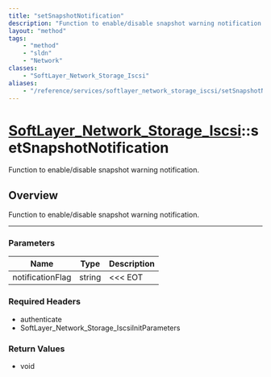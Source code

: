 ```yaml
---
title: "setSnapshotNotification"
description: "Function to enable/disable snapshot warning notification."
layout: "method"
tags:
    - "method"
    - "sldn"
    - "Network"
classes:
    - "SoftLayer_Network_Storage_Iscsi"
aliases:
    - "/reference/services/softlayer_network_storage_iscsi/setSnapshotNotification"
---
```

# [SoftLayer_Network_Storage_Iscsi](/reference/services/SoftLayer_Network_Storage_Iscsi)::setSnapshotNotification


Function to enable/disable snapshot warning notification.


## Overview 
Function to enable/disable snapshot warning notification. 

-----

### Parameters 
|Name | Type | Description |
| --- | --- | --- |
|notificationFlag| string| <<< EOT|


### Required Headers
* authenticate
* SoftLayer_Network_Storage_IscsiInitParameters


### Return Values
* void




